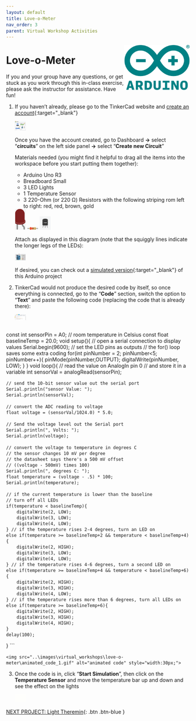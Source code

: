 ```yaml
---
layout: default
title: Love-o-Meter
nav_order: 3
parent: Virtual Workshop Activities
---
```

<img src="..\images\arduino-icon.png" alt="arduino icon" style="float:right;width:180px;">

# Love-o-Meter

If you and your group have any questions, or get stuck as you work through this in-class exercise, please ask the instructor for assistance.  Have fun!

1.  If you haven’t already, please go to the TinkerCad website and [create an account](https://www.tinkercad.com/){:target="_blank"}

    <img src="..\images\virtual_workshops\hello_world\tinkercad_account.png" alt=" tinkercad account" style="width:30px;">

    Once you have the account created, go to Dashboard **->** select “**circuits**” on the left side panel **->** select “**Create new Circuit**”

    Materials needed (you might find it helpful to drag all the items into the workspace before you start putting them together):
    - Arduino Uno R3
    - Breadboard Small
    - 3 LED Lights
    - 1 Temperature Sensor
    - 3 220-Ohm (or 220 &Omega;) Resistors with the following striping rom left to right: red, red, brown, gold

    <img src="..\images\virtual_workshops\hello_world\led_cartoon.png" alt="led cartoon" style="width:30px;">
    <img src="..\images\virtual_workshops\hello_world\resistor_cartoon.png" alt="resistor cartoon" style="width:30px;">
    <img src="..\images\virtual_workshops\love-o-meter\temp_sensor.png" alt="temp sensor cartoon" style="width:30px;">

    Attach as displayed in this diagram (note that the squiggly lines indicate the longer legs of the LEDs):

    <img src="..\images\virtual_workshops\love-o-meter\breadboard_schematic.png" alt="breadboard" style="width:30px;">

    If desired, you can check out a [simulated version](https://goo.gl/azNRuk){:target="_blank"} of this Arduino project

2.  TinkerCad would not produce the desired code by itself, so once everything is connected, go to the “**Code**” section, switch the option to “**Text**” and paste the following code (replacing the code that is already there):

    <img src="..\images\virtual_workshops\love-o-meter\code.png" alt="code" style="width:30px;">

    ```
const int sensorPin = A0;
// room temperature in Celsius
const float baselineTemp = 20.0;
void setup(){
    // open a serial connection to display values
    Serial.begin(9600);
    // set the LED pins as outputs
    // the for() loop saves some extra coding
    for(int pinNumber = 2; pinNumber<5; pinNumber++){
        pinMode(pinNumber,OUTPUT);
        digitalWrite(pinNumber, LOW);
    }
}
void loop(){
    // read the value on AnalogIn pin 0 
    // and store it in a variable
    int sensorVal = analogRead(sensorPin);

    // send the 10-bit sensor value out the serial port
    Serial.println("sensor Value: ");
    Serial.println(sensorVal); 

    // convert the ADC reading to voltage
    float voltage = (sensorVal/1024.0) * 5.0;

    // Send the voltage level out the Serial port
    Serial.println(", Volts: ");
    Serial.println(voltage);

    // convert the voltage to temperature in degrees C
    // the sensor changes 10 mV per degree
    // the datasheet says there's a 500 mV offset
    // ((voltage - 500mV) times 100)
    Serial.println(", degrees C: "); 
    float temperature = (voltage - .5) * 100;
    Serial.println(temperature);

    // if the current temperature is lower than the baseline
    // turn off all LEDs
    if(temperature < baselineTemp){
        digitalWrite(2, LOW);
        digitalWrite(3, LOW);
        digitalWrite(4, LOW);
    } // if the temperature rises 2-4 degrees, turn an LED on 
    else if(temperature >= baselineTemp+2 && temperature < baselineTemp+4){
        digitalWrite(2, HIGH);
        digitalWrite(3, LOW);
        digitalWrite(4, LOW);
    } // if the temperature rises 4-6 degrees, turn a second LED on  
    else if(temperature >= baselineTemp+4 && temperature < baselineTemp+6){
        digitalWrite(2, HIGH);
        digitalWrite(3, HIGH);
        digitalWrite(4, LOW);
    } // if the temperature rises more than 6 degrees, turn all LEDs on
    else if(temperature >= baselineTemp+6){
        digitalWrite(2, HIGH);
        digitalWrite(3, HIGH);
        digitalWrite(4, HIGH);
    }
    delay(100);
}
    ```

    <img src="..\images\virtual_workshops\love-o-meter\animated_code_1.gif" alt="animated code" style="width:30px;">

3.  Once the code is in, click “**Start Simulation**”, then click on the **Temperature Sensor** and move the temperature bar up and down and see the effect on the lights

    <img src="..\images\virtual_workshops\love-o-meter\animated_breadboard.gif" alt="animated breadboard" style="width:30px;">

[NEXT PROJECT: Light Theremin](light_theremin.html){: .btn .btn-blue }
